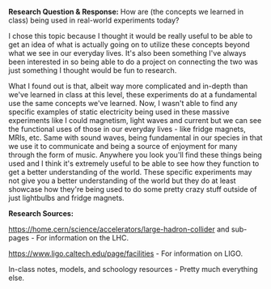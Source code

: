 **Research Question & Response:** How are (the concepts we learned in class) being used in real-world experiments today?

I chose this topic because I thought it would be really useful to be able to get an idea of what is actually going on to utilize these concepts beyond what we see in our everyday lives. It's also been something I've always been interested in so being able to do a project on connecting the two was just something I thought would be fun to research.

What I found out is that, albeit way more complicated and in-depth than we've learned in class at this level, these experiments do at a fundamental use the same concepts we've learned. Now, I wasn't able to find any specific examples of static electricity being used in these massive experiments like I could magnetism, light waves and current but we can see the functional uses of those in our everyday lives - like fridge magnets, MRIs, etc. Same with sound waves, being fundamental in our species in that we use it to communicate and being a source of enjoyment for many through the form of music. Anywhere you look you'll find these things being used and I think it's extremely useful to be able to see how they function to get a better understanding of the world. These specific experiments may not give you a better understanding of the world but they do at least showcase how they're being used to do some pretty crazy stuff outside of just lightbulbs and fridge magnets.

**Research Sources:**

https://home.cern/science/accelerators/large-hadron-collider and sub-pages - For information on the LHC.

https://www.ligo.caltech.edu/page/facilities - For information on LIGO.

In-class notes, models, and schoology resources - Pretty much everything else.
